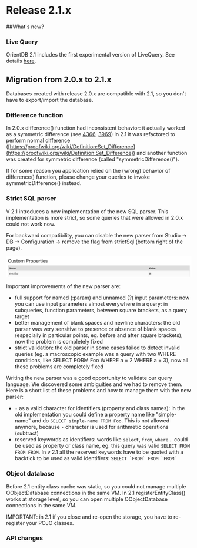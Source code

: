 # Release 2.1.x

##What's new?
### Live Query

OrientDB 2.1 includes the first experimental version of LiveQuery. See details  [here](https://github.com/orientechnologies/orientdb-docs/blob/master/Live-Query.md).

## Migration from 2.0.x to 2.1.x

Databases created with release 2.0.x are compatible with 2.1, so you don't have to export/import the database. 

### Difference function

In 2.0.x difference() function had inconsistent behavior: it actually worked as a symmetric difference (see [4366](https://github.com/orientechnologies/orientdb/issues/4366), [3969](https://github.com/orientechnologies/orientdb/issues/3969))
In 2.1 it was refactored to perform normal difference ([https://proofwiki.org/wiki/Definition:Set_Difference](https://proofwiki.org/wiki/Definition:Set_Difference)) and another function was created for symmetric difference (called "symmetricDifference()").

If for some reason you application relied on the (wrong) behavior of difference() function, please change your queries to invoke symmetricDifference() instead.

### Strict SQL parser

V 2.1 introduces a new implementation of the new SQL parser. This implementation is more strict, so some queries that were allowed in 2.0.x could not work now.

For backward compatibility, you can disable the new parser from Studio -> DB -> Configuration -> remove the flag from strictSql (bottom right of the page).

![strictSQL](images/strictSQL.png)

Important improvements of the new parser are:
* full support for named (:param) and unnamed (?) input parameters: now you can use input parameters almost everywhere in a query: in subqueries, function parameters, between square brackets, as a query target
* better management of blank spaces and newline characters: the old parser was very sensitive to presence or absence of blank spaces (especially in particular points, eg. before and after square brackets), now the problem is completely fixed
* strict validation: the old parser in some cases failed to detect invalid queries (eg. a macroscopic example was a query with two WHERE conditions, like SELECT FORM Foo WHERE a = 2 WHERE a = 3), now all these problems are completely fixed

Writing the new parser was a good opportunity to validate our query language. We discovered some ambiguities and we had to remove them. Here is a short list of these problems and how to manage them with the new parser:
* ```-``` as a valid character for identifiers (property and class names): in the old implementation you could define a property name like "simple-name" and do ```SELECT simple-name FROM Foo```. This is not allowed anymore, because ```-``` character is used for arithmetic operations (subtract)
* reserved keywords as identifiers: words like ```select```, ```from```, ```where```... could be used as property or class name, eg. this query was valid ```SELECT FROM FROM FROM```. In v 2.1 all the reserved keywords have to be quoted with a backtick to be used as valid identifiers: ```SELECT `FROM` FROM `FROM` ```

### Object database
Before 2.1 entity class cache was static, so you could not manage multiple OObjectDatabase connections in the same VM. In 2.1 registerEntityClass() works at storage level, so you can open multiple OObjectDatabase connections in the same VM.

IMPORTANT: in 2.1 if you close and re-open the storage, you have to re-register your POJO classes.

### API changes

